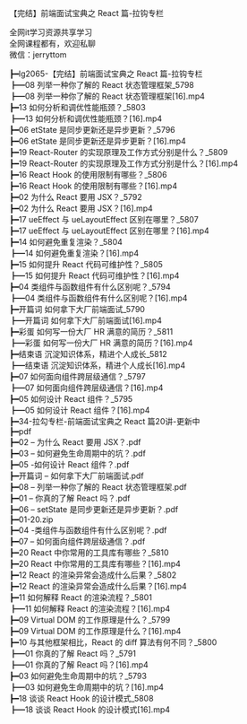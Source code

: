 【完结】前端面试宝典之 React 篇-拉钩专栏

全网it学习资源共享学习<br>全网课程都有，欢迎私聊<br>微信：jerryttom<br>

┣━lg2065-【完结】前端面试宝典之 React 篇-拉钩专栏<br> ┣━08 列举一种你了解的 React 状态管理框架_5798<br> ┣━08 列举一种你了解的 React 状态管理框架[16].mp4<br> ┣━13 如何分析和调优性能瓶颈？_5803<br> ┣━13 如何分析和调优性能瓶颈？[16].mp4<br> ┣━06 etState 是同步更新还是异步更新？_5796<br> ┣━06 etState 是同步更新还是异步更新？[16].mp4<br> ┣━19 React-Router 的实现原理及工作方式分别是什么？_5809<br> ┣━19 React-Router 的实现原理及工作方式分别是什么？[16].mp4<br> ┣━16 React Hook 的使用限制有哪些？_5806<br> ┣━16 React Hook 的使用限制有哪些？[16].mp4<br> ┣━02 为什么 React 要用 JSX？_5792<br> ┣━02 为什么 React 要用 JSX？[16].mp4<br> ┣━17 ueEffect 与 ueLayoutEffect 区别在哪里？_5807<br> ┣━17 ueEffect 与 ueLayoutEffect 区别在哪里？[16].mp4<br> ┣━14 如何避免重复渲染？_5804<br> ┣━14 如何避免重复渲染？[16].mp4<br> ┣━15 如何提升 React 代码可维护性？_5805<br> ┣━15 如何提升 React 代码可维护性？[16].mp4<br> ┣━04 类组件与函数组件有什么区别呢？_5794<br> ┣━04 类组件与函数组件有什么区别呢？[16].mp4<br> ┣━开篇词 如何拿下大厂前端面试_5790<br> ┣━开篇词 如何拿下大厂前端面试[16].mp4<br> ┣━彩蛋 如何写一份大厂 HR 满意的简历？_5811<br> ┣━彩蛋 如何写一份大厂 HR 满意的简历？[16].mp4<br> ┣━结束语 沉淀知识体系，精进个人成长_5812<br> ┣━结束语 沉淀知识体系，精进个人成长[16].mp4<br> ┣━07 如何面向组件跨层级通信？_5797<br> ┣━07 如何面向组件跨层级通信？[16].mp4<br> ┣━05 如何设计 React 组件？_5795<br> ┣━05 如何设计 React 组件？[16].mp4<br> ┣━34-拉勾专栏-前端面试宝典之 React 篇20讲-更新中<br> ┣━pdf<br> ┣━02 – 为什么 React 要用 JSX？.pdf<br> ┣━03 – 如何避免生命周期中的坑？.pdf<br> ┣━05 -如何设计 React 组件？.pdf<br> ┣━开篇词 – 如何拿下大厂前端面试.pdf<br> ┣━08 – 列举一种你了解的 React 状态管理框架.pdf<br> ┣━01 – 你真的了解 React 吗？.pdf<br> ┣━06 – setState 是同步更新还是异步更新？.pdf<br> ┣━01-20.zip<br> ┣━04 -类组件与函数组件有什么区别呢？.pdf<br> ┣━07 – 如何面向组件跨层级通信？.pdf<br> ┣━20 React 中你常用的工具库有哪些？_5810<br> ┣━20 React 中你常用的工具库有哪些？[16].mp4<br> ┣━12 React 的渲染异常会造成什么后果？_5802<br> ┣━12 React 的渲染异常会造成什么后果？[16].mp4<br> ┣━11 如何解释 React 的渲染流程？_5801<br> ┣━11 如何解释 React 的渲染流程？[16].mp4<br> ┣━09 Virtual DOM 的工作原理是什么？_5799<br> ┣━09 Virtual DOM 的工作原理是什么？[16].mp4<br> ┣━10 与其他框架相比，React 的 diff 算法有何不同？_5800<br> ┣━01 你真的了解 React 吗？_5791<br> ┣━01 你真的了解 React 吗？[16].mp4<br> ┣━03 如何避免生命周期中的坑？_5793<br> ┣━03 如何避免生命周期中的坑？[16].mp4<br> ┣━18 谈谈 React Hook 的设计模式_5808<br> ┣━18 谈谈 React Hook 的设计模式[16].mp4